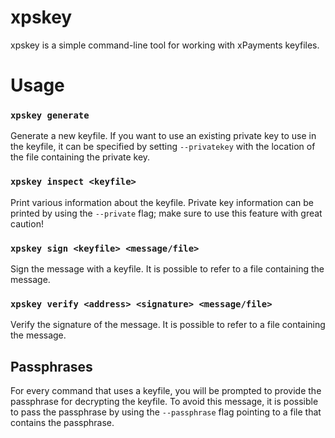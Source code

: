 xpskey
======

xpskey is a simple command-line tool for working with xPayments keyfiles.


# Usage

### `xpskey generate`

Generate a new keyfile.
If you want to use an existing private key to use in the keyfile, it can be 
specified by setting `--privatekey` with the location of the file containing the 
private key.


### `xpskey inspect <keyfile>`

Print various information about the keyfile.
Private key information can be printed by using the `--private` flag;
make sure to use this feature with great caution!


### `xpskey sign <keyfile> <message/file>`

Sign the message with a keyfile.
It is possible to refer to a file containing the message.


### `xpskey verify <address> <signature> <message/file>`

Verify the signature of the message.
It is possible to refer to a file containing the message.


## Passphrases

For every command that uses a keyfile, you will be prompted to provide the 
passphrase for decrypting the keyfile.  To avoid this message, it is possible
to pass the passphrase by using the `--passphrase` flag pointing to a file that
contains the passphrase.
